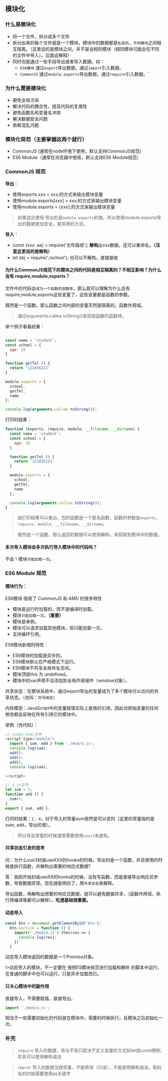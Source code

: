 ## 模块化

### 什么是模块化
- 将一个文件，拆分成多个文件
- 拆分出来的每个文件就是一个模块，模块中的数据都是`私有的`，`不同模块`之间相互隔离。（这里说的是模块之间，并不是说相同模块（相同模块可能会在不同的文件中导入）。后面会解释）
- 同时也能通过一些手段导出或者导入数据。如： 
  - `ES6模块` 通过`export`导出数据，通过`import`引入数据。
  - `CommonJS` 通过`module.exports`导出数据，通过`require`引入数据。`

### 为什么需要模块化
- 避免全局污染
- 解决代码的耦合性，提高代码的复用性
- 避免函数名和变量名冲突
- 解决数据安全问题
- 依赖混乱问题

### 模块化规范（主要掌握这两个就行）
- CommonJS (通常在node环境下使用，默认支持CommonJS规范)
- ES6 Module（通常在浏览器中使用，默认支持ES6 Module规范）

### CommonJS 规范

**导出**：

- 使用exports.xxx = xxx;的方式来输出模块变量
- 使用module.exports[xxx] = xxx;的方式来输出模块变量
- 使用module.exports = {xxx};的方式来输出模块变量
 
> 如果混合使用 导出的是`module.exports`的值。所以使用module.exports导出的数据更加安全。是常用的方式。

**导入**：

- const {xxx: aa} = require('文件路径'); **解构**出xxx数据，还可以重命名。**（注意这里说的是解构）**
- let obj = require('./school'); 也可以不解构，直接接收


#### 为什么CommonJS规范下的模块之间的代码是相互隔离的？不相互影响？为什么会有 require,module,exports？

文件中的代码会`成为一个函数的函数体`，那么就可以理解为什么会有require,module,exports这些变量了，这些变量都是函数的参数。

既然是一个函数，那么函数之间内部的变量天然是隔离的，函数作用域。

> 通过arguments.callee.toString()来获取函数的函数体。

举个例子看看结果：
```js

const name = 'student';
const school = {
  age: 18
}

function getTel () {
  return '123456222'
}

module.exports = {
  school,
  getTel,
  name
};

console.log(arguments.callee.toString());
```

打印的结果：

```js
function (exports, require, module, __filename, __dirname) {
  const name = 'student';
  const school = {
    age: 18
  }

  function getTel () {
    return '123456222'
  }

  module.exports = {
    school,
    getTel,
    name
  };

  console.log(arguments.callee.toString());
}
```

> 由打印结果可以看出，包的函数是一个匿名函数，函数的参数是`exports, require, module, __filename, __dirname`。

> 既然是一个函数，那么返回的数据可以使用解构，来获取到模块中的数据。

#### 多次导入模块会多次执行导入模块中的代码吗？
不会！模块`只能加载一次`。

### ES6 Module 规范

#### 模块行为：

ES6模块 借用了 CommonJS 和 AMD 的很多特性

- 模块是运行时加载的，而不是编译时加载。
- 模块`只能加载一次`。**（重要）** 
- 模块是单例。
- 模块可以请求加载其他模块，但只能加载一次。
- 支持循环引用。

ES6模块新增的特性：

- ES6模块的加载是异步的。
- ES6模块默认在严格模式下运行。
- ES6模块不共享全局命名空间。
- 模块顶级this 为 undefined。
- 模块中的var声明不会添加到全局作用域中（window对象）。


共享状态：在模块系统中，通过export导出的变量成为了多个模块可以访问的共享状态。（也叫：`符号绑定`）

内存模型：JavaScript中的变量赋值实际上是值的引用，因此对原始变量的任何修改都会反映在所有引用它的模块中。

举例（伪代码）：
```js
// index.html文件
<script type="module">
  import { sum, add } from './mod/a.js';
  console.log(sum);
  add();
  add();
  add();
  console.log(sum);

</script>

// a.js文件
let sum = 1;
function add () {
  sum++;
}
export { sum, add };  

```

打印的结果：`1` ,` 4`，对于导入的常量sum居然是可以变的（这里的常量指的是sum, add，导出的值）。

> 所以导出常量的时候通常需要使用`const`来避免。

#### 共享状态引发的思考
问：为什么vue3封装useXXX的hooks的时候，导出的是一个函数，并且使用的时候是执行函数，并解构出需要的响应式数据?

答：我刚开始封装useXX的hooks的时候，没有写函数，而是直接导出响应式参数，导致数据异常。现在就能明白了，用`共享状态`来解释。

导出函数，再解构出想要的响应式数据，就可以避免数据共享，（函数作用域，执行预编译等都可以解释）。**吃透基础很重要。**


#### 动态导入
```js
const btn = document.getElementById('btn');
  btn.onclick = function () {
    import('./mod/a.js').then(res => {
      console.log(res);
    })
  }
```
动态导入模块返回的数据是一个Promise对象。

!>动态导入的模块，不一定要在 按照ES模块规范进行加载和解析 的脚本中运行，在普通的脚步中也可以运行，只是异步加载而已。

#### 只关心模块中的副作用
直接导入，不需要赋值，直接导出。
```js
import './mod/a.js';
```
相当于一些需要初始化的代码放在模块中，需要的时候执行，且模块之后初始化一次。

### 补充

> `require` 导入的数据，改与不改只取决于定义变量的方式如let或const限制,并且可以使用解构语法

> `improt` 导入的数据当做常量，不能修改（只读），不能使用解构语法，取别名的时候需要使用as关键字